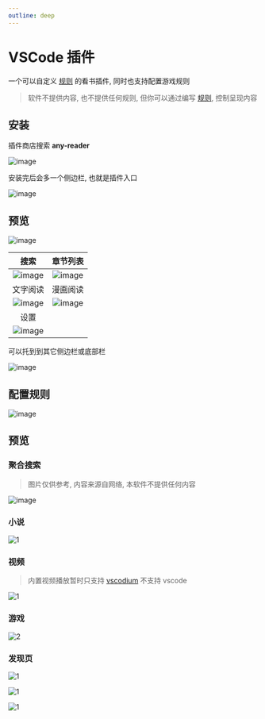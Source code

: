 ```yaml
---
outline: deep
---
```


# VSCode 插件

一个可以自定义 [规则](/rule/) 的看书插件, 同时也支持配置游戏规则

> 软件不提供内容, 也不提供任何规则, 但你可以通过编写 [规则](/rule/), 控制呈现内容

## 安装

插件商店搜索 **any-reader**

![image](https://github.com/aooiuu/any-reader/assets/28108111/384ecfde-8ee1-4ab4-9f71-b4086388114d)

安装完后会多一个侧边栏, 也就是插件入口

![image](https://github.com/aooiuu/any-reader/assets/28108111/12ea0760-8bd3-4b22-b62e-636c3f081bd6)

## 预览

![image](https://github.com/aooiuu/any-reader/assets/28108111/1c49fb48-198d-45a4-94ab-f30d8c2f7d1d)

|                                                搜索                                                 |                                              章节列表                                               |
| :-------------------------------------------------------------------------------------------------: | :-------------------------------------------------------------------------------------------------: |
| ![image](https://github.com/aooiuu/any-reader/assets/28108111/f134196b-2943-4d91-937c-159940a44014) | ![image](https://github.com/aooiuu/any-reader/assets/28108111/ec23778a-d024-44a3-acfc-5d073aea3e8f) |
|                                              文字阅读                                               |                                              漫画阅读                                               |
| ![image](https://github.com/aooiuu/any-reader/assets/28108111/f331f5c9-3865-4bb2-a6e2-4c98ff0794ae) | ![image](https://github.com/aooiuu/any-reader/assets/28108111/41c0b214-c066-4b30-a3c4-02e4ab073440) |
|                                                设置                                                 |                                                                                                     |
| ![image](https://github.com/aooiuu/any-reader/assets/28108111/ad15fc5b-1d74-4298-a137-5c615fe6cbe8) |                                                                                                     |

可以托到到其它侧边栏或底部栏

![image](https://github.com/aooiuu/any-reader/assets/28108111/0b6738f3-20e0-4c55-a98b-01d2da6b7957)

## 配置规则

![image](https://github.com/aooiuu/any-reader/assets/28108111/59dbad74-a628-4835-94a3-c79dd3b52294)

## 预览

### 聚合搜索

> 图片仅供参考, 内容来源自网络, 本软件不提供任何内容

![image](https://github.com/aooiuu/any-reader/assets/28108111/3c93fb87-e74d-410e-ad97-3d4a665f1c08)

### 小说

![1](https://github.com/aooiuu/any-reader-vscode/assets/28108111/fff2e255-5e09-4bff-b45c-78070dce8afc)

### 视频

> 内置视频播放暂时只支持 [vscodium](https://github.com/VSCodium/vscodium) 不支持 vscode

![1](https://github.com/aooiuu/any-reader/assets/28108111/8d622612-e95e-4f33-9981-0615348c0e6e)

### 游戏

![2](https://github.com/aooiuu/any-reader/assets/28108111/ed5544d6-ec4f-4b52-a75a-a1f618b8383d)

### 发现页

![1](https://github.com/aooiuu/any-reader/assets/28108111/23d81ce8-4de7-4e1b-b668-df5dd384c907)

![1](https://github.com/aooiuu/any-reader/assets/28108111/8f85e896-3001-44cd-8c14-28e7140d10a1)

![1](https://github.com/aooiuu/any-reader/assets/28108111/01eabe01-84eb-4113-a10e-fdfd9a82f169)
